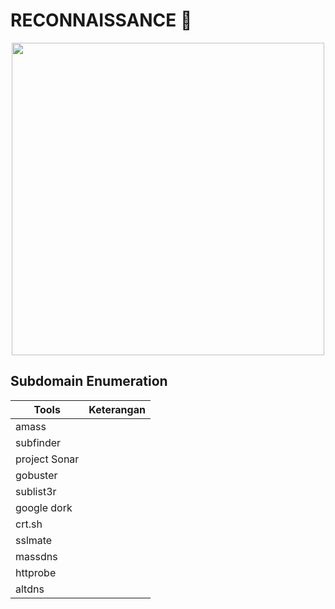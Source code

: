 # RECONNAISSANCE :crystal_ball:

<p align="center"><img src="https://user-images.githubusercontent.com/52058660/90117561-51232980-dd81-11ea-8710-33ec15f2420a.jpg" width="500"></p>

## Subdomain Enumeration
<table>
  <thead>
    <th>Tools</th><th>Keterangan</th></tr>
  </thead>
  <tbody>
    <tr><td>amass</td><td> </td></tr>
    <tr><td>subfinder</td><td> </td></tr>
    <tr><td>project Sonar</td><td> </td></tr>
    <tr><td>gobuster</td><td> </td></tr>
    <tr><td>sublist3r</td><td> </td></tr>
    <tr><td>google dork</td><td> </td></tr>
    <tr><td>crt.sh</td><td> </td></tr>
    <tr><td>sslmate</td><td> </td></tr>    
    <tr><td>massdns</td><td> </td></tr>
    <tr><td>httprobe</td><td> </td></tr>
    <tr><td>altdns</td><td> </td></tr>
  </tbody>
</table>


  
  

